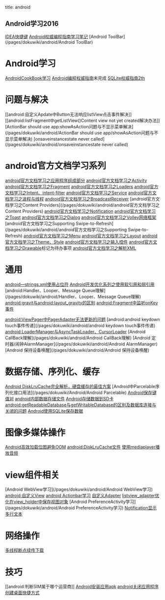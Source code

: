 title: android 

##  Android学习2016 
[IDEA快捷键](/pages/dokuwiki/android/IDEA快捷键)
[Android权威编程指南学习笔记](/pages/dokuwiki/android/Android权威编程指南学习笔记)
[Android ToolBar](/pages/dokuwiki/android/Android ToolBar)
#  Android学习 
[AndroidCookBook学习](/pages/dokuwiki/booknote/AndroidCookBook学习)
[Android编程权威指南](/pages/dokuwiki/booknote/Android编程权威指南)<todo>未完成</todo>
[SQLite权威指南2th](/pages/dokuwiki/booknote/SQLite权威指南2th)

#  问题与解决 
[[android:自定义Apdate中Button无法响应listView点击事件解决]]
[[android:listFragment中getListView()Content view not yet created解决办法]]
[ActionBar should use app:showAsAction问题与不显示菜单解决](/pages/dokuwiki/android/ActionBar should use app/showAsAction问题与不显示菜单解决)
[onsaveinstancestate never called](/pages/dokuwiki/android/onsaveinstancestate never called)
#  android官方文档学习系列 

[android官方文档学习之应用程序组成部分](/pages/dokuwiki/android/android官方文档学习之应用程序组成部分)
[android官方文档学习之Activity](/pages/dokuwiki/android/android官方文档学习之Activity)
[android官方文档学习之Fragment](/pages/dokuwiki/android/android官方文档学习之Fragment)
[android官方文档学习之Loaders](/pages/dokuwiki/android/android官方文档学习之Loaders)
[android官方文档学习之Intent、intent-filter](/pages/dokuwiki/android/android官方文档学习之Intent、intent-filter)
[android官方文档学习之Service](/pages/dokuwiki/android/android官方文档学习之Service)
[android官方文档学习之进程与线程](/pages/dokuwiki/android/android官方文档学习之进程与线程)
[android官方文档学习之BroadcastReceiver](/pages/dokuwiki/android/android官方文档学习之BroadcastReceiver)
[android官方文档学习之Content Providers](/pages/dokuwiki/android/android官方文档学习之Content Providers)
[android官方文档学习之Notification](/pages/dokuwiki/android/android官方文档学习之Notification)
[android官方文档学习之Toast](/pages/dokuwiki/android/android官方文档学习之Toast)
[android官方文档学习之Dialog](/pages/dokuwiki/android/android官方文档学习之Dialog)
[android官方文档学习之Volley网络框架](/pages/dokuwiki/android/android官方文档学习之Volley)
[android官方文档学习之Supporting Swipe-to-Refresh](/pages/dokuwiki/android/android官方文档学习之Supporting Swipe-to-Refresh)
[android官方文档学习之Menu](/pages/dokuwiki/android/android官方文档学习之Menu)
[android官方文档学习之Layout](/pages/dokuwiki/android/android官方文档学习之Layout)
[android官方文档学习之Theme、Style](/pages/dokuwiki/android/android官方文档学习之Theme、Style)
[android官方文档学习之输入控件](/pages/dokuwiki/android/android官方文档学习之输入控件)
[android官方文档学习之Drawable](/pages/dokuwiki/android/android官方文档学习之Drawable)<todo>标记为待办事项</todo>
[android官方文档学习之解析XML](/pages/dokuwiki/android/android官方文档学习之解析XML)
#  通用 
[android—strings.xml使用占位符](/pages/dokuwiki/android/strings.xml使用占位符)
[Android开发优化系列之使用软引用和弱引用](/pages/dokuwiki/android/softandweakreference)
[android:Handler、Looper、Message Queue理解](/pages/dokuwiki/android/Handler、Looper、Message Queue理解)
[android:gravit与android:layout_gravity的区别](/pages/dokuwiki/android/android_gravity)
[android:Fragment中监听onKey事件](/pages/dokuwiki/android/Fragment中监听onKey事件)

[android:ViewPager中PagerAdapter无法更新的问题](/pages/dokuwiki/android/ViewPager中PagerAdapter无法更新的问题)
[android:android keydown touch事件传递](/pages/dokuwiki/android/android keydown touch事件传递)
[android:LoaderManager与AsyncTaskLoader、CursorLoader](/pages/dokuwiki/android/LoaderManager与AsyncTaskLoader、CursorLoader)
[Android CallBack理解](/pages/dokuwiki/android/Android CallBack理解)
[Android 定时器/闹钟AlarmManager](/pages/dokuwiki/android/Android AlarmManager)
[Android 保持设备唤醒](/pages/dokuwiki/android/Android 保持设备唤醒)
#  数据存储、序列化、缓存 
[Android DiskLruCache完全解析，硬盘缓存的最佳方案](/pages/dokuwiki/android/android_DiskLruCache)
[Android中Parcelable序列化接口用法](/pages/dokuwiki/Android/Android Parcelable)
[Android保存键值对](/pages/dokuwiki/Android/Android保存键值对)
[android内部数据存储文件](/pages/dokuwiki/booknote/androidprogramming/android内部数据存储文件)
[Android存储数据到SD卡](/pages/dokuwiki/Android/Android存储数据到SD卡)
[android:getReadableDatabase与getWritableDatabase的区别及数据库连接与关闭的问题](/pages/dokuwiki/android/getWritable_Readable_DB_Conn)
[Android使用SQLite保存数据](/pages/dokuwiki/android/Android使用SQLite保存数据)
#  图像多媒体操作 
[Android高效加载位图避免OOM](/pages/dokuwiki/android/bitmap_avoid_oom)
[android:DiskLruCache文件](/pages/dokuwiki/android/DiskLruCache)
[使用mediaplayer播放音频](/pages/dokuwiki/booknote/androidprogramming/使用mediaplayer播放音频)

#  view组件相关 
[Android WebView学习](/pages/dokuwiki/android/Android WebView学习)
[android:自定义View](/pages/dokuwiki/android/自定义View)
[android Actionbar学习](/pages/dokuwiki/android/actionbar)
[自定义Adapter](/pages/dokuwiki/android/自定义Adapter)
[listview_adapter优化在view_holder中保存视图对象](/pages/dokuwiki/android/listview_adapter优化在view_holder中保存视图对象)
[Android PreferenceActivity学习](/pages/dokuwiki/android/Android PreferenceActivity学习)
[ Notification显示多行文本](/pages/dokuwiki/android/Notification显示多行文本)
#  网络操作 
[多线程断点续传下载](/pages/dokuwiki/android/多线程断点续传)
#  技巧 
[[android:判断SIM属于哪个运营商]]
[Android安装应用apk](/pages/dokuwiki/android/安装应用)
[android关闭应用程序](/pages/dokuwiki/android/结束应用)
[创建桌面快捷方式](/pages/dokuwiki/android/创建桌面快捷方式)